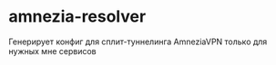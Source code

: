 # amnezia-resolver

Генерирует конфиг для сплит-туннелинга AmneziaVPN только для нужных мне сервисов
